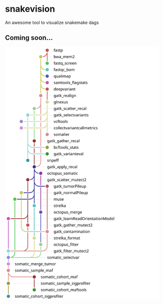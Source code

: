 # snakevision
An awesome tool to visualize snakemake dags

## Coming soon...
<img src="./examples/genome-seek_dag.svg" alt="example_snakevision_dag" width="550">

